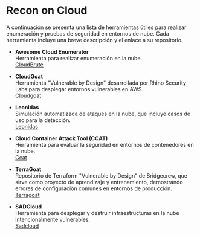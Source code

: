 # Recon on Cloud

A continuación se presenta una lista de herramientas útiles para realizar enumeración y pruebas de seguridad en entornos de nube. Cada herramienta incluye una breve descripción y el enlace a su repositorio.

- **Awesome Cloud Enumerator**  
  Herramienta para realizar enumeración en la nube.  
  [CloudBrute](https://github.com/0xsha/CloudBrute)

- **CloudGoat**  
  Herramienta "Vulnerable by Design" desarrollada por Rhino Security Labs para desplegar entornos vulnerables en AWS.  
  [Cloudgoat](https://github.com/RhinoSecurityLabs/cloudgoat)

- **Leonidas**  
  Simulación automatizada de ataques en la nube, que incluye casos de uso para la detección.  
  [Leonidas](https://github.com/WithSecureLabs/leonidas)

- **Cloud Container Attack Tool (CCAT)**  
  Herramienta para evaluar la seguridad en entornos de contenedores en la nube.  
  [Ccat](https://github.com/RhinoSecurityLabs/ccat)

- **TerraGoat**  
  Repositorio de Terraform "Vulnerable by Design" de Bridgecrew, que sirve como proyecto de aprendizaje y entrenamiento, demostrando errores de configuración comunes en entornos de producción.  
  [Terragoat](https://github.com/bridgecrewio/terragoat)

- **SADCloud**  
  Herramienta para desplegar y destruir infraestructuras en la nube intencionalmente vulnerables.  
  [Sadcloud](https://github.com/nccgroup/sadcloud)
